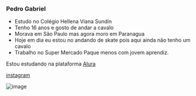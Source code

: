 ### Pedro Gabriel
* Estudo no Colégio Hellena Viana Sundin
* Tenho 16 anos e gosto de andar a cavalo
* Morava em São Paulo mas agora moro em Paranagua
* Hoje em dia eu estou no andando de skate pois aqui ainda não tenho um cavalo
* Trabalho no Super Mercado Paque menos com jovem aprendiz.

 Estou estudando na plataforma  [Alura](https://www.alura.com.br/)

 [instagram](@pedrinho_biel_2107)




![image](https://github.com/pedrin2107/pedrin2107/assets/141034830/a2d0e69d-80b5-41a5-81b8-349957aaa6b5)
